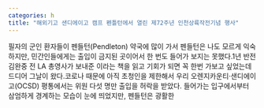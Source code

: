 ```yaml
---
categories: h
title: "해외기고 샌디에이고 캠프 펜틀턴에서 열린 제72주년 인천상륙작전기념 행사"
---
```

필자의 군인 환자들이 펜들턴(Pendleton) 약국에 많이 가서 펜들턴은 나도 모르게 익숙하지만, 민간인들에게는 출입이 금지된 곳이어서 한 번도 들어가 보지는 못했다.1년 반전 김완중 전 LA 총영사가 보내준 이라는 책을 읽고 기회가 되면 꼭 한번 가보고 싶었는데 드디어 그날이 왔다.코로나 때문에 아직 초청인을 제한해서 우리 오렌지카운티&middot;샌디에이고(OCSD) 평통에서는 위원 다섯 명만 출입을 허락을 받았다. 들어가는 입구에서부터 삼엄하게 경계하는 모습이 눈에 띄었지만, 펜들턴은 광활한
